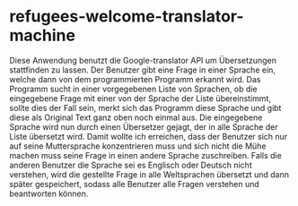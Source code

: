 # refugees-welcome-translator-machine

Diese Anwendung benutzt die Google-translator API um Übersetzungen stattfinden zu lassen.
Der Benutzer gibt eine Frage in einer Sprache ein, welche dann von dem programmierten Programm
erkannt wird. Das Programm sucht in einer vorgegebenen Liste von Sprachen, ob die eingegebene Frage 
mit einer von der Sprache der Liste übereinstimmt, sollte dies der Fall sein, merkt sich das 
Programm diese Sprache und gibt diese als Original Text ganz oben noch einmal aus. 
Die eingegebene Sprache wird nun durch einen Übersetzer gejagt, der in alle Sprache der Liste
übersetzt wird. 
Damit wollte ich erreichen, dass der Benutzer sich nur auf seine Muttersprache konzentrieren
muss und sich nicht die Mühe machen muss seine Frage in einen andere Sprache zuschreiben.
Falls die anderen Benutzer die Sprache sei es Englisch oder Deutsch nicht verstehen, wird 
die gestellte Frage in alle Weltsprachen übersetzt und dann später gespeichert, sodass alle
Benutzer alle Fragen verstehen und beantworten können.
